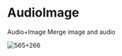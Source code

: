# AudioImage
Audio+Image
Merge image and audio

![565+266](https://github.com/elraq/AudioImage/assets/112976473/ada4d32d-ce26-4bb1-a976-0b63fadc1857)
